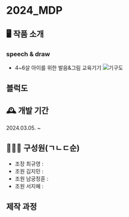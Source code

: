 # 2024_MDP

## 🖥 작품 소개
### speech & draw
- 4~6살 아이를 위한 발음&그림 교육기기
![기구도](https://github.com/Leegyu66/2024_MDP/assets/96297784/855c1e5d-15aa-4a5d-84f6-20f6823f7371)

## 블럭도


## 🕰 개발 기간
2024.03.05. ~ 

## 👨‍👦‍👦 구성원(ㄱㄴㄷ순)
- 조장 최규영 : 
- 조원 김지민 :
- 조원 남궁정훈 :
- 조원 서지혜 :

## 제작 과정
